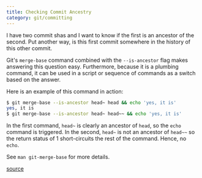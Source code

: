 ```yaml
---
title: Checking Commit Ancestry
category: git/committing
---
```


I have two commit shas and I want to know if the first is an ancestor of the
second. Put another way, is this first commit somewhere in the history of
this other commit.

Git's `merge-base` command combined with the `--is-ancestor` flag makes
answering this question easy. Furthermore, because it is a plumbing command,
it can be used in a script or sequence of commands as a switch based on the
answer.

Here is an example of this command in action:

```bash
$ git merge-base --is-ancestor head~ head && echo 'yes, it is'
yes, it is
$ git merge-base --is-ancestor head~ head~~ && echo 'yes, it is'
```

In the first command, `head~` is clearly an ancestor of `head`, so the
`echo` command is triggered. In the second, `head~` is not an ancestor of
`head~~` so the return status of 1 short-circuits the rest of the command.
Hence, no `echo`.

See `man git-merge-base` for more details.

[source](http://stackoverflow.com/questions/18345157/how-can-i-tell-if-one-commit-is-an-ancestor-of-another-commit-or-vice-versa)
